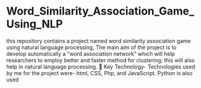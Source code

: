 # Word_Similarity_Association_Game_Using_NLP
this repository contains a project named word similarity association game using natural language processing, 
The main aim of the project is to develop automatically a “word association network” which will help researchers to employ better and faster method for clustering; 
this will also help in natural language processing.  
Key Technology- Technologies used by me for the project were- html, CSS, Php, and JavaScript.
Python is also used
